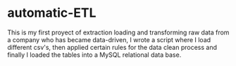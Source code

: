 # automatic-ETL
This is my first proyect of extraction loading and transforming raw data from a company who has became data-driven, I wrote a script where I load different csv's, then applied certain rules for the data clean process and finally I loaded the tables into a MySQL relational data base.

